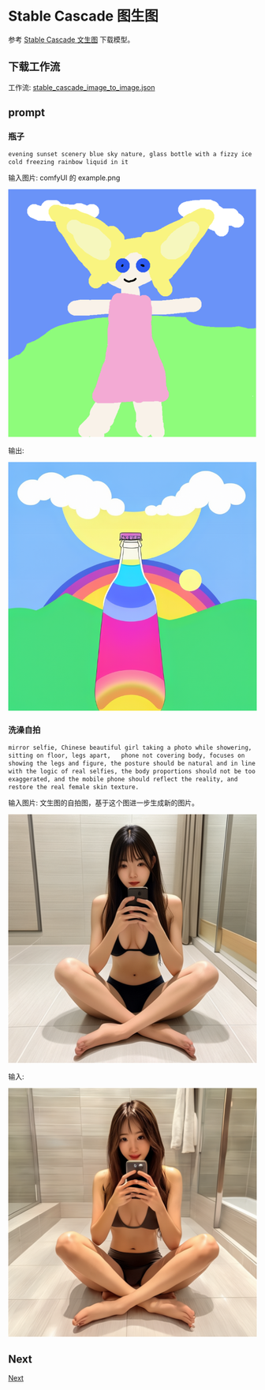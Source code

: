 # Stable Cascade 图生图

参考 [Stable Cascade 文生图](../03.SC-txt2img/readme.md) 下载模型。  



## 下载工作流


工作流: [stable_cascade_image_to_image.json](./stable_cascade_image_to_image.json)  


## prompt


### 瓶子 


```
evening sunset scenery blue sky nature, glass bottle with a fizzy ice cold freezing rainbow liquid in it
```


输入图片:  comfyUI 的 example.png


![](../img/example.png)


输出:  


![](./img2img_one.png)



### 洗澡自拍  


```
mirror selfie, Chinese beautiful girl taking a photo while showering, sitting on floor, legs apart,   phone not covering body, focuses on showing the legs and figure, the posture should be natural and in line with the logic of real selfies, the body proportions should not be too exaggerated, and the mobile phone should reflect the reality, and restore the real female skin texture.
```

输入图片:  文生图的自拍图，基于这个图进一步生成新的图片。  


![](../03.SC-txt2img/txt2img_two.png)


输入:  

![](./img2img_two.png)


## Next 

[Next](../05.SC-img-remixing/readme.md)
